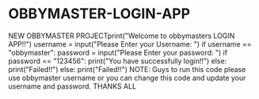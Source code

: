 # OBBYMASTER-LOGIN-APP
NEW OBBYMASTER PROJECTprint("Welcome to obbymasters LOGIN APP!!") username = input("Please Enter your Username: ") if username == "obbymaster":   password = input("Please Enter your password: ")   if password == "123456":     print("You have successfully login!!")   else:     print("Failed!!") else:   print("Failed!!")  NOTE: Guys to run this code please use obbymaster username or you can change this code and update your username and password. THANKS ALL

